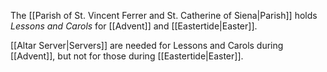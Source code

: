 The [[Parish of St. Vincent Ferrer and St. Catherine of Siena|Parish]] holds _Lessons and Carols_ for [[Advent]] and [[Eastertide|Easter]].

[[Altar Server|Servers]] are needed for Lessons and Carols during [[Advent]], but not for those during [[Eastertide|Easter]].